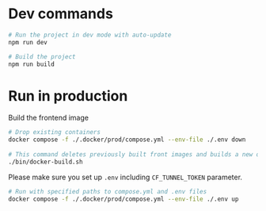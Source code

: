 
# Dev commands 
```bash
# Run the project in dev mode with auto-update
npm run dev

# Build the project
npm run build
```


# Run in production
Build the frontend image
```bash
# Drop existing containers
docker compose -f ./.docker/prod/compose.yml --env-file ./.env down
 
# This command deletes previously built front images and builds a new one
./bin/docker-build.sh
```

Please make sure you set up `.env` including `CF_TUNNEL_TOKEN` parameter.
```bash
# Run with specified paths to compose.yml and .env files
docker compose -f ./.docker/prod/compose.yml --env-file ./.env up
```
